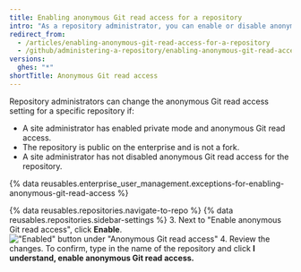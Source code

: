 ```yaml
---
title: Enabling anonymous Git read access for a repository
intro: "As a repository administrator, you can enable or disable anonymous Git read access for public repositories that meet certain requirements."
redirect_from:
  - /articles/enabling-anonymous-git-read-access-for-a-repository
  - /github/administering-a-repository/enabling-anonymous-git-read-access-for-a-repository
versions:
  ghes: "*"
shortTitle: Anonymous Git read access
---
```


Repository administrators can change the anonymous Git read access setting for a specific repository if:

- A site administrator has enabled private mode and anonymous Git read access.
- The repository is public on the enterprise and is not a fork.
- A site administrator has not disabled anonymous Git read access for the repository.

{% data reusables.enterprise_user_management.exceptions-for-enabling-anonymous-git-read-access %}

{% data reusables.repositories.navigate-to-repo %}
{% data reusables.repositories.sidebar-settings %} 3. Next to "Enable anonymous Git read access", click **Enable**.
!["Enabled" button under "Anonymous Git read access"](/assets/images/help/repository/enable-git-read-access-for-a-repo.png) 4. Review the changes. To confirm, type in the name of the repository and click **I understand, enable anonymous Git read access.**
